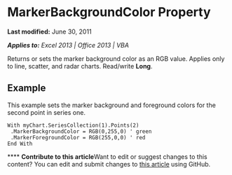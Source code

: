 
# MarkerBackgroundColor Property

 **Last modified:** June 30, 2011

 _**Applies to:** Excel 2013 | Office 2013 | VBA_

Returns or sets the marker background color as an RGB value. Applies only to line, scatter, and radar charts. Read/write  **Long**.


## Example

This example sets the marker background and foreground colors for the second point in series one.


```
With myChart.SeriesCollection(1).Points(2) 
 .MarkerBackgroundColor = RGB(0,255,0) ' green 
 .MarkerForegroundColor = RGB(255,0,0) ' red 
End With
```


****   **Contribute to this article**Want to edit or suggest changes to this content? You can edit and submit changes to  [this article](https://github.com/jhershey00/VBA_Excel_Test/OpenXMLCon/articles/035d3bf9-e6cf-7f43-aaee-fc3c3926afaa.md) using GitHub.

